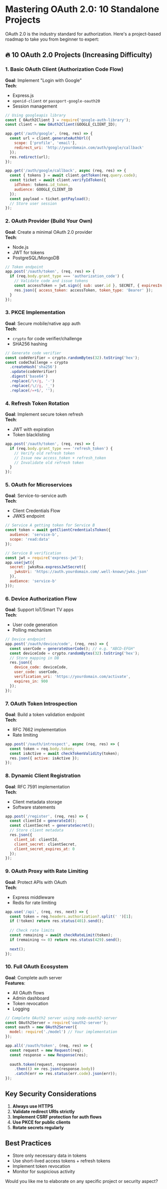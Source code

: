 # **Mastering OAuth 2.0: 10 Standalone Projects**

OAuth 2.0 is the industry standard for authorization. Here's a project-based roadmap to take you from beginner to expert:

## **🔥 10 OAuth 2.0 Projects (Increasing Difficulty)**

### **1. Basic OAuth Client (Authorization Code Flow)**
**Goal**: Implement "Login with Google"  
**Tech**:  
- Express.js  
- `openid-client` or `passport-google-oauth20`  
- Session management  

```javascript
// Using googleapis library
const { OAuth2Client } = require('google-auth-library');
const client = new OAuth2Client(GOOGLE_CLIENT_ID);

app.get('/auth/google', (req, res) => {
  const url = client.generateAuthUrl({
    scope: ['profile', 'email'],
    redirect_uri: 'http://yourdomain.com/auth/google/callback'
  });
  res.redirect(url);
});

app.get('/auth/google/callback', async (req, res) => {
  const { tokens } = await client.getToken(req.query.code);
  const ticket = await client.verifyIdToken({
    idToken: tokens.id_token,
    audience: GOOGLE_CLIENT_ID
  });
  const payload = ticket.getPayload();
  // Store user session
});
```

### **2. OAuth Provider (Build Your Own)**
**Goal**: Create a minimal OAuth 2.0 provider  
**Tech**:  
- Node.js  
- JWT for tokens  
- PostgreSQL/MongoDB  

```javascript
// Token endpoint
app.post('/oauth/token', (req, res) => {
  if (req.body.grant_type === 'authorization_code') {
    // Validate code and issue tokens
    const accessToken = jwt.sign({ sub: user.id }, SECRET, { expiresIn: '1h' });
    res.json({ access_token: accessToken, token_type: 'Bearer' });
  }
});
```

### **3. PKCE Implementation**
**Goal**: Secure mobile/native app auth  
**Tech**:  
- `crypto` for code verifier/challenge  
- SHA256 hashing  

```javascript
// Generate code verifier
const codeVerifier = crypto.randomBytes(32).toString('hex');
const codeChallenge = crypto
  .createHash('sha256')
  .update(codeVerifier)
  .digest('base64')
  .replace(/\+/g, '-')
  .replace(/\//g, '_')
  .replace(/=+$/, '');
```

### **4. Refresh Token Rotation**
**Goal**: Implement secure token refresh  
**Tech**:  
- JWT with expiration  
- Token blacklisting  

```javascript
app.post('/oauth/token', (req, res) => {
  if (req.body.grant_type === 'refresh_token') {
    // Verify old refresh token
    // Issue new access_token + refresh_token
    // Invalidate old refresh token
  }
});
```

### **5. OAuth for Microservices**
**Goal**: Service-to-service auth  
**Tech**:  
- Client Credentials Flow  
- JWKS endpoint  

```javascript
// Service A getting token for Service B
const token = await getClientCredentialsToken({
  audience: 'service-b',
  scope: 'read:data'
});

// Service B verification
const jwt = require('express-jwt');
app.use(jwt({
  secret: jwksRsa.expressJwtSecret({
    jwksUri: 'https://auth.yourdomain.com/.well-known/jwks.json'
  }),
  audience: 'service-b'
}));
```

### **6. Device Authorization Flow**
**Goal**: Support IoT/Smart TV apps  
**Tech**:  
- User code generation  
- Polling mechanism  

```javascript
// Device endpoint
app.post('/oauth/device/code', (req, res) => {
  const userCode = generateUserCode(); // e.g. "ABCD-EFGH"
  const deviceCode = crypto.randomBytes(32).toString('hex');
  // Store mapping in DB
  res.json({
    device_code: deviceCode,
    user_code: userCode,
    verification_uri: 'https://yourdomain.com/activate',
    expires_in: 900
  });
});
```

### **7. OAuth Token Introspection**
**Goal**: Build a token validation endpoint  
**Tech**:  
- RFC 7662 implementation  
- Rate limiting  

```javascript
app.post('/oauth/introspect', async (req, res) => {
  const token = req.body.token;
  const isActive = await checkTokenValidity(token);
  res.json({ active: isActive });
});
```

### **8. Dynamic Client Registration**
**Goal**: RFC 7591 implementation  
**Tech**:  
- Client metadata storage  
- Software statements  

```javascript
app.post('/register', (req, res) => {
  const clientId = generateId();
  const clientSecret = generateSecret();
  // Store client metadata
  res.json({
    client_id: clientId,
    client_secret: clientSecret,
    client_secret_expires_at: 0
  });
});
```

### **9. OAuth Proxy with Rate Limiting**
**Goal**: Protect APIs with OAuth  
**Tech**:  
- Express middleware  
- Redis for rate limiting  

```javascript
app.use('/api', (req, res, next) => {
  const token = req.headers.authorization?.split(' ')[1];
  if (!token) return res.status(401).send();
  
  // Check rate limits
  const remaining = await checkRateLimit(token);
  if (remaining <= 0) return res.status(429).send();
  
  next();
});
```

### **10. Full OAuth Ecosystem**
**Goal**: Complete auth server  
**Features**:  
- All OAuth flows  
- Admin dashboard  
- Token revocation  
- Logging  

```javascript
// Complete OAuth2 server using node-oauth2-server
const OAuth2Server = require('oauth2-server');
const oauth = new OAuth2Server({
  model: require('./model') // Your implementation
});

app.all('/oauth/token', (req, res) => {
  const request = new Request(req);
  const response = new Response(res);
  
  oauth.token(request, response)
    .then(() => res.json(response.body))
    .catch(err => res.status(err.code).json(err));
});
```

## **Key Security Considerations**
1. **Always use HTTPS**
2. **Validate redirect URIs strictly**
3. **Implement CSRF protection for auth flows**
4. **Use PKCE for public clients**
5. **Rotate secrets regularly**

## **Best Practices**
- Store only necessary data in tokens
- Use short-lived access tokens + refresh tokens
- Implement token revocation
- Monitor for suspicious activity

Would you like me to elaborate on any specific project or security aspect?